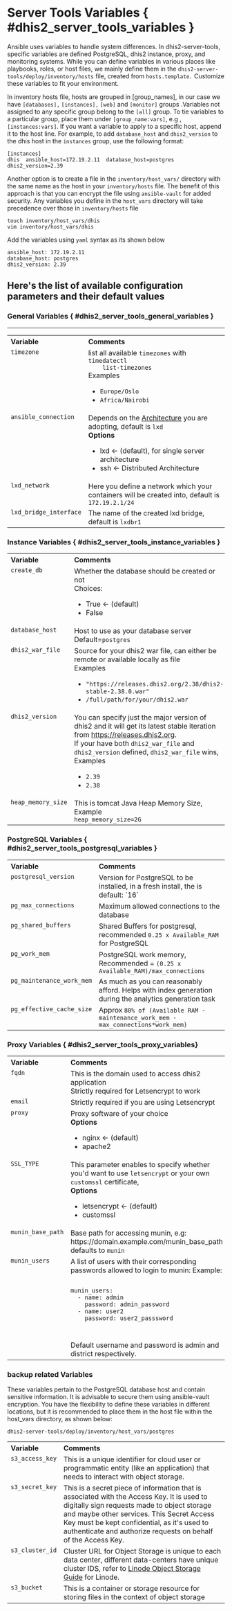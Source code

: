 # Server Tools Variables { #dhis2_server_tools_variables }
Ansible uses variables to handle system differences. In dhis2-server-tools,
specific variables are defined PostgreSQL, dhis2 instance, proxy, and monitoring systems. While you
can define variables in various places like playbooks, roles, or host files, we
mainly define them in the `dhis2-server-tools/deploy/inventory/hosts` file,
created from `hosts.template.` Customize these variables to fit your environment.

In inventory hosts file, hosts are grouped in [group_names], in our case we
have `[databases],` `[instances],` `[web]` and `[monitor]` groups .Variables not assigned
to any specific group belong to the `[all]` group. To tie
variables to a particular group, place them under `[group_name:vars]`, e.g ,
`[instances:vars]`. If you want a variable to apply to a specific host, append
it to the host line. For example, to add `database_host` and `dhis2_version` to
the dhis host in the `instances` group, use the following format:

```
[instances]
dhis  ansible_host=172.19.2.11  database_host=postgres  dhis2_version=2.39 
```
 Another option is to create a file in the `inventory/host_vars/` directory
 with the same name as the host in your `inventory/hosts` file. The benefit of
 this approach is that you can encrypt the file using `ansible-vault` for added
 security. Any variables you define in the `host_vars` directory will take
 precedence over those in `inventory/hosts` file 

```
touch inventory/host_vars/dhis
vim inventory/host_vars/dhis
```
Add the variables using `yaml` syntax as its shown below 

```
ansible_host: 172.19.2.11
database_host: postgres
dhis2_version: 2.39
```

## Here's the list of available configuration parameters and their default values
### General Variables { #dhis2_server_tools_general_variables } 
---
<table>
  <tr>
    <th style="text-align: left; vertical-align: top;">Variable</th>
    <th style="text-align: left; vertical-align: top;">Comments</th>
  </tr>
  <tr>
    <td style="vertical-align: top; text-align: left;"><code>timezone</code></td>
    <td>list all available <code>timezones</code> with <code>timedatectl
    list-timezones</code>  <br>Examples</strong> <br>
    <ul><li><code>Europe/Oslo</code>
    </li><li><code>Africa/Nairobi</code></li></ul></td>
  </tr>

  <tr>
     <td style="vertical-align: top; text-align: left;"><code>ansible_connection</code></td>
    <td>Depends on the <a
    href="./docs/Deployment-Architectures.md">Architecture</a> you are
    adopting, default is <code>lxd</code> <br> <strong>Options</strong> <br>
    <ul><li>lxd ← (default), for single server architecture </li><li>ssh ←
    Distributed Architecture</li></ul> </td>
  </tr>
<tr>
     <td style="vertical-align: top; text-align: left;"><code>lxd_network</code></td>
    <td>Here you define a network which your containers will be created into,
    default is <code>172.19.2.1/24</code> </td>
  </tr>
 <tr>
<tr>
     <td style="vertical-align: top; text-align: left;"><code>lxd_bridge_interface</code></td>
    <td>The name of the created lxd bridge, default is <code>lxdbr1</code> </td>
  </tr>
 <tr>
</table>

### Instance Variables { #dhis2_server_tools_instance_variables }
<table>
 <tr>
    <th style="text-align: left; vertical-align: top;">Variable</th>
    <th style="text-align: left; vertical-align: top;">Comments</th>
  </tr>
  <tr>
    <td style="vertical-align: top; text-align: left;"><code>create_db</code></td>
    <td> Whether the database should be created or not <br>Choices:</strong>
    <br> <ul><li>True  ← (default) </li><li>False</li></ul> </td>
  </tr>
 <tr>
    <td style="vertical-align: top; text-align: left;"><code>database_host</code></td>
    <td> Host to use as your database server <br> Default=<code>postgres</code> </td>
  </tr>
<tr>
    <td style="vertical-align: top; text-align: left;"><code>dhis2_war_file</code></td>
    <td> Source for your dhis2 war file, can either be remote or available
    locally  as file  <br>Examples</strong> <br>
    <ul><li><code>"https://releases.dhis2.org/2.38/dhis2-stable-2.38.0.war"</code>
    </li><li><code>/full/path/for/your/dhis2.war</code></li></ul> </td>
  </tr>

<tr>
    <td style="vertical-align: top; text-align: left;"><code>dhis2_version</code></td>
    <td> You can specify just the major version of dhis2 and it will get its
    latest stable iteration from  <a href="
    https://releases.dhis2.org">https://releases.dhis2.org</a>. <br>If your
    have both <code>dhis2_war_file</code> and <code>dhis2_version</code>
    defined, <code>dhis2_war_file</code> wins,
    <br>Examples</strong> <br> <ul><li><code>2.39</code>
    </li><li><code>2.38</code></li></ul> </td>
 <tr>
    <td style="vertical-align: top; text-align: left;"><code>heap_memory_size</code></td>
    <td> This is tomcat  Java Heap Memory Size,   <br>Example</strong> <br>
    <code>heap_memory_size=2G </code> </td>
  </tr> </tr>
  
</table>

### PostgreSQL Variables { #dhis2_server_tools_postgresql_variables }
<table>
 <tr>
    <th style="text-align: left; vertical-align: top;">Variable</th>
    <th style="text-align: left; vertical-align: top;">Comments</th>
  </tr>
<tr>
    <td style="vertical-align: top; text-align: left;"><code>postgresql_version</code></td>
    <td> Version for PostgreSQL to be installed, in a fresh install, the is default: `16` </td>
  </tr>
  <tr>
    <td style="vertical-align: top; text-align: left;"><code>pg_max_connections</code></td>
    <td> Maximum allowed connections to the database </td>
  </tr>
   <tr>
    <td style="vertical-align: top; text-align: left;"><code>pg_shared_buffers</code></td>
    <td> Shared Buffers for postgresql,<br> recommended <code>0.25 x Available_RAM</code> for PostgreSQL </td>
  </tr>
   <tr>
    <td style="vertical-align: top; text-align: left;"><code>pg_work_mem</code></td>
    <td> PostgreSQL work memory, <br> Recommended = <code>(0.25 x Available_RAM)/max_connections</code> </td>
  </tr>
   <tr>
    <td style="vertical-align: top; text-align: left;"><code>pg_maintenance_work_mem</code></td>
    <td> As much as you can reasonably afford.  Helps with index generation during the analytics generation task <br> </td>
  </tr>
   <tr>
    <td style="vertical-align: top; text-align: left;"><code>pg_effective_cache_size</code></td>
    <td> Approx <code>80% of (Available RAM - maintenance_work_mem - max_connections*work_mem)</code> </td>
  </tr>
</table>

### Proxy Variables { #dhis2_server_tools_proxy_variables}
<table>
 <tr>
    <th style="text-align: left; vertical-align: top;">Variable</th>
    <th style="text-align: left; vertical-align: top;">Comments</th>
  </tr>
<tr>
    <td style="vertical-align: top; text-align: left;"> <code>fqdn</code></td>
    <td> This is the domain used to access dhis2 application <br>Strictly required for Letsencrypt to work </td>
  </tr>
  <tr>
    <td style="vertical-align: top; text-align: left;"><code>email</code></td>
    <td>Strictly required if you are using Letsencrypt</td>
  </tr>
<tr>
    <td style="vertical-align: top; text-align: left;"><code>proxy</code></td>
    <td> Proxy software of your choice <br> <strong>Options</strong> <br>
    <ul><li>nginx  ← (default)</li><li>apache2</li></ul> </td>
  </tr>
 <tr>
    <td style="vertical-align: top; text-align: left;"><code>SSL_TYPE</code></td>
    <td> This parameter enables to specify whether you'd want to use
    <code>letsencrypt</code> or your own <code>customssl</code>
    certificate,<br> <strong>Options</strong> <br> <ul><li>letsencrypt ←
    (default)</li><li>customssl</li></ul> </td>
  </tr>
  <tr>
    <td style="vertical-align: top; text-align: left;"><code>munin_base_path</code></td>
    <td> Base path for accessing munin, e.g:
    https://domain.example.com/munin_base_path  defaults to <code>munin</code>
    </td>
</tr>
<tr>
    <td style="vertical-align: top; text-align: left;"><code>munin_users</code></td>
    <td>A list of users with their corresponding passwords allowed to login to munin: 
    Example: 
   <pre>
   <code>
munin_users:
  - name: admin
    password: admin_password
  - name: user2
    password: user2_passsword
  </code>
  </pre>
  Default username and password is admin and district respectively. 
 </tr>
</table>


### backup related Variables
These variables pertain to the PostgreSQL database host and contain sensitive
information. It is advisable to secure them using ansible-vault encryption. You
have the flexibility to define these variables in different locations, but it
is recommended to place them in the host file within the host_vars directory,
as shown below:

`dhis2-server-tools/deploy/inventory/host_vars/postgres`

<table>
  <tr>
    <th style="text-align: left; vertical-align: top;">Variable</th>
    <th style="text-align: left; vertical-align: top;">Comments</th>
  </tr>
  <tr>
    <td style="vertical-align: top; text-align: left;"> <code>s3_access_key</code></td>
    <td> This is a unique identifier for cloud user or programmatic entity
    (like an application) that needs to interact with object storage.  </td>
  </tr>
  <tr>
    <td style="vertical-align: top; text-align: left;"> <code>s3_secret_key</code></td>
    <td> This is a secret piece of information that is associated with the
    Access Key. It is used to digitally sign requests made to object storage
    and maybe other services. This Secret Access Key must be kept confidential,
    as it's used to authenticate and authorize requests on behalf of the Access
    Key. </td>
  </tr>
  <tr>
    <td style="vertical-align: top; text-align: left;"> <code>s3_cluster_id</code></td>
    <td> Cluster URL for Object Storage is unique to each data center,
    different data-centers have unique cluster IDS, refer to
    <a href="https://www.linode.com/docs/products/storage/object-storage/guides/urls/#cluster-url-s3-endpoint">Linode Object Storage Guide</a>
    for Linode. </td>
  </tr>
  <tr>
    <td style="vertical-align: top; text-align: left;"> <code>s3_bucket</code></td>
    <td> This is a container or storage resource for storing files in the
    context of object storage</t>
  </tr>
</table>
